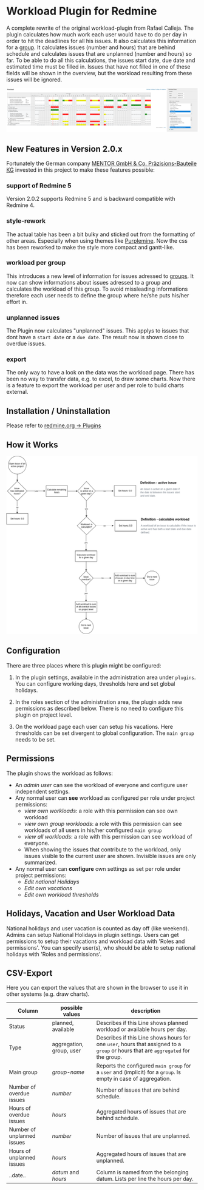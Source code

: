 # Workload Plugin for Redmine

A complete rewrite of the original workload-plugin from Rafael Calleja.
The plugin calculates how much work each user would have to do per day in order to hit the deadlines for all his issues.
It also calculates this information for a [group](https://www.redmine.org/projects/redmine/wiki/RedmineGroups).
It calculates issues (number and hours) that are behind schedule and calculates issues that are unplanned (number and hours) so far.
To be able to do all this calculations, the issues start date, due date and estimated time must be filled in.
Issues that have not filled in one of these fields will be shown in the overview, but the workload resulting from these issues will be ignored.

![Group Workload](screenshots/group-workload-example.png?raw=true "Group Workload Example")

## New Features in Version 2.0.x

Fortunately the German company [MENTOR GmbH & Co. Präzisions-Bauteile KG](https://www.mentor.de.com/) invested in this project to make these features possible:

### support of Redmine 5

Version 2.0.2 supports Redmine 5 and is backward compatible with Redmine 4.

### style-rework

The actual table has been a bit bulky and sticked out from the formatting of other areas. Especially when using themes like [Purplemine](https://github.com/mrliptontea/PurpleMine2).
Now the css has been reworked to make the style more compact and gantt-like.

### workload per group

This introduces a new level of information for issues adressed to [groups](https://www.redmine.org/projects/redmine/wiki/RedmineGroups).
It now can show informations about issues adressed to a group and calculates the workload of this group.
To avoid missleading informations therefore each user needs to define the group where he/she puts his/her effort in.

### unplanned issues

The Plugin now calculates "unplanned" issues. This applys to issues that dont have a `start date` or a `due date`.
The result now is shown close to overdue issues.

### export

The only way to have a look on the data was the workload page.
There has been no way to transfer data, e.g. to excel, to draw some charts.
Now there is a feature to export the workload per user and per role to build charts external.

## Installation / Uninstallation

Please refer to [redmine.org -> Plugins](https://www.redmine.org/projects/redmine/wiki/Plugins)

## How it Works

![Workload Calculation Process](screenshots/workload_calculation.png?raw=true "Workload Caclulation Process")

## Configuration

There are three places where this plugin might be configured:

1. In the plugin settings, available in the administration area under `plugins`.
You can configure working days, thresholds here and set global holidays.

2. In the roles section of the administration area, the plugin adds new permissions as described below.
There is no need to configure this plugin on project level.

3. On the workload page each user can setup his vacations.
Here thresholds can be set divergent to global configuration. The `main group` needs to be set.


## Permissions

The plugin shows the workload as follows:
* An *admin user* can see the workload of everyone and configure user independent settings.
* Any normal user can **see** workload as configured per role under project permissions:
  - *view own workloads*: a role with this permission can see own workload
  - *view own group workloads*: a role with this permission can see workloads of all users in his/her configured `main group`
  - *view all workloads*:  a role with this permission can see workload of everyone.
  - When showing the issues that contribute to the workload, only issues visible to the current user are shown. Invisible issues are only summarized.
* Any normal user can **configure** own settings as set per role under project permissions:
  - *Edit national Holidays*
  - *Edit own vacations*
  - *Edit own workload thresholds*

## Holidays, Vacation and User Workload Data

National holidays and user vacation is counted as day off (like weekend).
Admins can setup National Holidays in plugin settings.
Users can get permissions to setup their vacations and workload data with 'Roles and permissions'.
You can specify user(s), who should be able to setup national holidays with 'Roles and permissions'.

## CSV-Export

Here you can export the values that are shown in the browser to use it in other systems (e.g. draw charts).

|Column|possible values|description|
|------|---------------|-----------|
|Status|planned, available|Describes if this Line shows planned workload or available hours per day.|
|Type|aggregation, group, user|Describes if this Line shows hours for one `user`, hours that assigned to a `group` or hours that are `aggregated` for the group.|
|Main group|*group-name*|Reports the configured `main group` for a `user` and (implicit) for a `group`. Is empty in case of aggregation.|
|Number of overdue issues|*number*|Number of issues that are behind schedule.|
|Hours of overdue issues|*hours*|Aggregated hours of issues that are behind schedule.|
|Number of unplanned issues|*number*|Number of issues that are unplanned.|
|Hours of unplanned issues|*hours*|Aggregated hours of issues that are unplanned.|
|..date..|*datum* and *hours*|Column is named from the belonging datum. Lists per line the hours per day.|